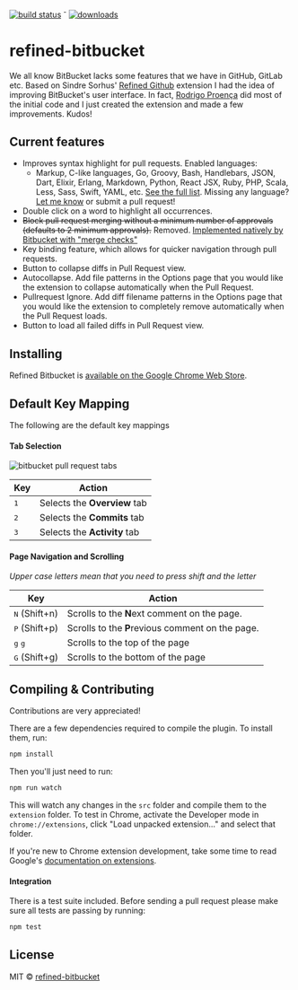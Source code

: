 [![build status](https://travis-ci.org/refined-bitbucket/refined-bitbucket.svg?branch=test-it)](https://travis-ci.org/refined-bitbucket/refined-bitbucket) <sup>-</sup> [![downloads](https://img.shields.io/chrome-web-store/d/afppminkfnfngihdocacbgeajbbdklkf.svg)](https://chrome.google.com/webstore/detail/refined-bitbucket/afppminkfnfngihdocacbgeajbbdklkf?utm_source=chrome-ntp-icon)

# refined-bitbucket
We all know BitBucket lacks some features that we have in GitHub, GitLab etc.
Based on Sindre Sorhus' [Refined Github](https://github.com/sindresorhus/refined-github)
extension I had the idea of improving BitBucket's user interface.
In fact, [Rodrigo Proença](https://github.com/rproenca) did most of the initial code and I just created the extension
and made a few improvements. Kudos!

## Current features
- Improves syntax highlight for pull requests. Enabled languages:
  - Markup, C-like languages, Go, Groovy, Bash, Handlebars, JSON, Dart, Elixir, Erlang, Markdown, Python, React JSX, 
  Ruby, PHP, Scala, Less, Sass, Swift, YAML, etc. [See the full list](https://github.com/refined-bitbucket/refined-bitbucket/blob/dev/src/syntax-highlight/language-ext.js). Missing any 
  language? [Let me know](https://github.com/refined-bitbucket/refined-bitbucket/issues) or submit a pull request!
- Double click on a word to highlight all occurrences.
- ~~Block pull request merging without a minimum number of approvals (defaults to 2 minimum approvals).~~ Removed. [Implemented natively by Bitbucket with "merge checks"](https://confluence.atlassian.com/bitbucketserver/checks-for-merging-pull-requests-776640039.html)
- Key binding feature, which allows for quicker navigation through pull requests.
- Button to collapse diffs in Pull Request view.
- Autocollapse. Add file patterns in the Options page that you would like the extension to collapse automatically when the Pull Request.
- Pullrequest Ignore. Add diff filename patterns in the Options page that you would like the extension to completely remove automatically when the Pull Request loads.
- Button to load all failed diffs in Pull Request view.

## Installing
Refined Bitbucket is [available on the Google Chrome Web Store][chrome-install].

## Default Key Mapping

The following are the default key mappings

#### Tab Selection
![bitbucket pull request tabs][tab-image]

Key | Action
--- | ---
<kbd>1</kbd> | Selects the **Overview** tab
<kbd>2</kbd> | Selects the **Commits** tab
<kbd>3</kbd> | Selects the **Activity** tab

#### Page Navigation and Scrolling

*Upper case letters mean that you need to press shift and the letter*

Key | Action
--- | ---
<kbd>N</kbd> (Shift+n) | Scrolls to the **N**ext comment on the page.
<kbd>P</kbd> (Shift+p) | Scrolls to the **P**revious comment on the page.
<kbd>g</kbd> <kbd>g</kbd> | Scrolls to the top of the page
<kbd>G</kbd> (Shift+g) | Scrolls to the bottom of the page

## Compiling & Contributing

Contributions are very appreciated!

There are a few dependencies required to compile the plugin. To install them, run:

```bash
npm install
```

Then you'll just need to run:

```bash
npm run watch
```

This will watch any changes in the `src` folder and compile them to the `extension` folder.
To test in Chrome, activate the Developer mode in `chrome://extensions`, click "Load unpacked extension..." and select that folder.

If you're new to Chrome extension development, take some time to read Google's [documentation on extensions](https://developer.chrome.com/extensions).

#### Integration

There is a test suite included. Before sending a pull request please make
sure all tests are passing by running:

```bash
npm test
```

## License
MIT © [refined-bitbucket](https://github.com/refined-bitbucket)

[chrome-install]: https://chrome.google.com/webstore/detail/refined-bitbucket/afppminkfnfngihdocacbgeajbbdklkf?utm_source=chrome-ntp-icon
[browserify]: http://browserify.org/
[tab-image]: https://cloud.githubusercontent.com/assets/755669/18594922/1c74c184-7bf7-11e6-887d-859fb6206c65.png
